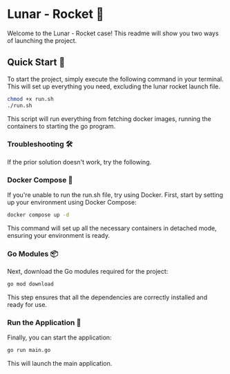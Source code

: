 # Lunar - Rocket 🚀

Welcome to the Lunar - Rocket case! This readme will show you two ways of launching the project.

## Quick Start 🏁

To start the project, simply execute the following command in your terminal. This will set up everything you need, excluding the lunar rocket launch file.

```bash
chmod +x run.sh
./run.sh
```
This script will run everything from fetching docker images, running the containers to starting the go program.

### Troubleshooting 🛠️
If the prior solution doesn't work, try the following.

### Docker Compose 🐳
If you're unable to run the run.sh file, try using Docker. First, start by setting up your environment using Docker Compose:
```bash
docker compose up -d
```
This command will set up all the necessary containers in detached mode, ensuring your environment is ready.

### Go Modules 📦
Next, download the Go modules required for the project:
```bash
go mod download
```
This step ensures that all the dependencies are correctly installed and ready for use.

### Run the Application 🌟
Finally, you can start the application:

```bash
go run main.go
```
This will launch the main application.
